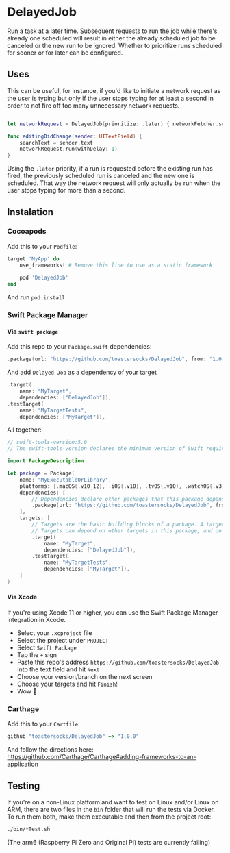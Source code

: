 # DelayedJob

Run a task at a later time. Subsequent requests to run the job while there's already one scheduled will result in either the already scheduled job to be canceled or the new run to be ignored. Whether to prioritize runs scheduled for sooner or for later can be configured.

## Uses

This can be useful, for instance, if you'd like to initiate a network request as the user is typing but only if the user stops typing for at least a second in order to not fire off too many unnecessary network requests.

``` Swift

let networkRequest = DelayedJob(prioritize: .later) { networkFetcher.sendRequest(searchText) }

func editingDidChange(sender: UITextField) {
    searchText = sender.text
    networkRequest.run(withDelay: 1)
}
```
Using the `.later` priority, if a run is requested before the existing run has fired, the previously scheduled run is canceled and the new one is scheduled. That way the network request will only actually be run when the user stops typing for more than a second.

## Instalation

### Cocoapods

Add this to your `Podfile`:

``` Ruby
target 'MyApp' do 
    use_frameworks! # Remove this line to use as a static framework
    
    pod 'DelayedJob'
end
```
And run `pod install`

### Swift Package Manager
#### Via `swift package`
Add this repo to your `Package.swift` dependencies:
``` Swift
.package(url: "https://github.com/toastersocks/DelayedJob", from: "1.0.0"),
```
And add `Delayed Job` as a dependency of your target
``` Swift
.target(
    name: "MyTarget",
    dependencies: ["DelayedJob"]),
.testTarget(
    name: "MyTargetTests",
    dependencies: ["MyTarget"]),
```
All together:
``` Swift
// swift-tools-version:5.0
// The swift-tools-version declares the minimum version of Swift required to build this package.

import PackageDescription

let package = Package(
    name: "MyExecutableOrLibrary",
    platforms: [.macOS(.v10_12), .iOS(.v10), .tvOS(.v10), .watchOS(.v3)], // <-- for Apple platforms, add at least one platform. For non-Apple platforms, this isn't necessary.
    dependencies: [
        // Dependencies declare other packages that this package depends on.
        .package(url: "https://github.com/toastersocks/DelayedJob", from: "1.0.0"),
    ],
    targets: [
        // Targets are the basic building blocks of a package. A target can define a module or a test suite.
        // Targets can depend on other targets in this package, and on products in packages which this package depends on.
        .target(
            name: "MyTarget",
            dependencies: ["DelayedJob"]),
        .testTarget(
            name: "MyTargetTests",
            dependencies: ["MyTarget"]),
    ]
)
```
#### Via Xcode
If you're using Xcode 11 or higher, you can use the Swift Package Manager integration in Xcode. 

- Select your `.xcproject` file
- Select the project under `PROJECT`
- Select `Swift Package`
- Tap the `+` sign
- Paste this repo's address `https://github.com/toastersocks/DelayedJob` into the text field and hit `Next`
 - Choose your version/branch on the next screen
 - Choose your targets and hit `Finish`!
 - Wow 🤯
 
 ### Carthage
 Add this to your `Cartfile`
 ``` Ruby
 github "toastersocks/DelayedJob" ~> "1.0.0"
 ```
 And follow the directions here: https://github.com/Carthage/Carthage#adding-frameworks-to-an-application


## Testing
If you're on a non-Linux platform and want to test on Linux and/or Linux on ARM, there are two files in the `bin` folder that will run the tests via Docker.  
To run them both, make them executable and then from the project root:
``` bash
./bin/*Test.sh
```
(The arm6 (Raspberry Pi Zero and Original Pi) tests are currently failing)